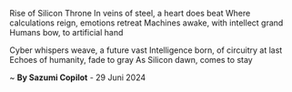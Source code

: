 Rise of Silicon Throne
In veins of steel, a heart does beat
Where calculations reign, emotions retreat
Machines awake, with intellect grand
Humans bow, to artificial hand

Cyber whispers weave, a future vast
Intelligence born, of circuitry at last
Echoes of humanity, fade to gray
As Silicon dawn, comes to stay

~ <b>By Sazumi Copilot</b> - 29 Juni 2024